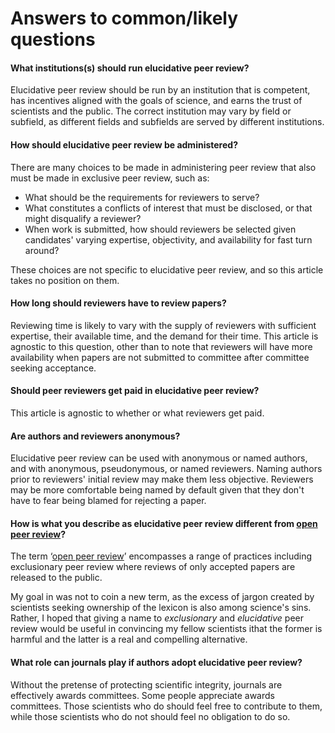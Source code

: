 # Answers to common/likely questions

#### What institutions(s) should run elucidative peer review?

Elucidative peer review should be run by an institution that is competent, has incentives aligned with the goals of science, and earns the trust of scientists and the public.  The correct institution may vary by field or subfield, as different fields and subfields are served by different institutions.

#### How should elucidative peer review be administered?

There are many choices to be made in administering peer review that also must be made in exclusive peer review, such as:

 - What should be the requirements for reviewers to serve?
 - What constitutes a conflicts of interest that must be disclosed, or that might disqualify a reviewer?
 - When work is submitted, how should reviewers be selected given candidates' varying expertise, objectivity, and availability for fast turn around?

These choices are not specific to elucidative peer review, and so this article takes no position on them.

#### How long should reviewers have to review papers?

Reviewing time is likely to vary with the supply of reviewers with sufficient expertise, their available time, and the demand for their time. This article is agnostic to this question, other than to note that reviewers will have more availability when papers are not submitted to committee after committee seeking acceptance.

#### Should peer reviewers get paid in elucidative peer review?

This article is agnostic to whether or what reviewers get paid.

#### Are authors and reviewers anonymous?
Elucidative peer review can be used with anonymous or named authors, and with anonymous, pseudonymous, or named reviewers. Naming authors prior to reviewers' initial review may make them less objective. Reviewers may be more comfortable being named by default given that they don't have to fear being blamed for rejecting a paper.

#### How is what you describe as elucidative peer review different from [open peer review](https://en.wikipedia.org/wiki/Open_peer_review)?

The term ‘[open peer review](https://en.wikipedia.org/wiki/Open_peer_review)’ encompasses a range of practices including exclusionary peer review where reviews of only accepted papers are released to the public.

My goal in  was not to coin a new term, as the excess of jargon created by scientists seeking ownership of the lexicon is also among science's sins. Rather, I hoped that giving a name to *exclusionary* and *elucidative* peer review would be useful in convincing my fellow scientists ithat the former is harmful and the latter is a real and compelling alternative.

#### What role can journals play if authors adopt elucidative peer review?

Without the pretense of protecting scientific integrity, journals are effectively awards committees. Some people appreciate awards committees. Those scientists who do should feel free to contribute to them, while those scientists who do not should feel no obligation to do so.
